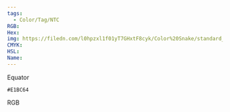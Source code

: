 ```yaml
---
tags:
  - Color/Tag/NTC
RGB:
Hex:
img: https://filedn.com/l0hpzxl1f01yT7GHxtF8cyk/Color%20Snake/standard_csv_to_svg//E1BC64.svg
CMYK:
HSL:
Name:
---
```

Equator
```palette
#E1BC64
```
RGB
